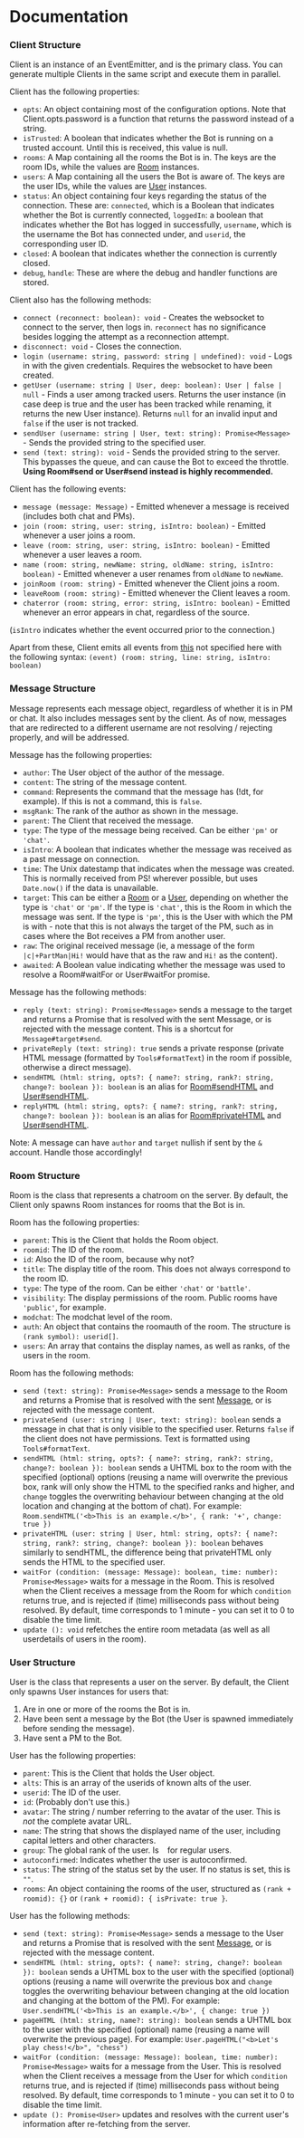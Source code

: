 # Documentation

### Client Structure

Client is an instance of an EventEmitter, and is the primary class. You can generate multiple Clients in the same script and execute them in parallel.

Client has the following properties:

- `opts`: An object containing most of the configuration options. Note that Client.opts.password is a function that returns the password instead of a string.
- `isTrusted`: A boolean that indicates whether the Bot is running on a trusted account. Until this is received, this value is null.
- `rooms`: A Map containing all the rooms the Bot is in. The keys are the room IDs, while the values are [Room](#room-structure) instances.
- `users`: A Map containing all the users the Bot is aware of. The keys are the user IDs, while the values are [User](#user-structure) instances.
- `status`: An object containing four keys regarding the status of the connection. These are: `connected`, which is a Boolean that indicates whether the Bot is currently connected, `loggedIn`: a boolean that indicates whether the Bot has logged in successfully, `username`, which is the username the Bot has connected under, and `userid`, the corresponding user ID.
- `closed`: A boolean that indicates whether the connection is currently closed.
- `debug`, `handle`: These are where the debug and handler functions are stored.

Client also has the following methods:

- `connect (reconnect: boolean): void` - Creates the websocket to connect to the server, then logs in. `reconnect` has no significance besides logging the attempt as a reconnection attempt.
- `disconnect: void` - Closes the connection.
- `login (username: string, password: string | undefined): void` - Logs in with the given credentials. Requires the websocket to have been created.
- `getUser (username: string | User, deep: boolean): User | false | null` - Finds a user among tracked users. Returns the user instance (in case deep is true and the user has been tracked while renaming, it returns the new User instance). Returns `null` for an invalid input and `false` if the user is not tracked.
- `sendUser (username: string | User, text: string): Promise<Message>` - Sends the provided string to the specified user.
- `send (text: string): void` - Sends the provided string to the server. This bypasses the queue, and can cause the Bot to exceed the throttle. **Using Room#send or User#send instead is highly recommended.**

Client has the following events:

- `message (message: Message)` - Emitted whenever a message is received (includes both chat and PMs).
- `join (room: string, user: string, isIntro: boolean)` - Emitted whenever a user joins a room.
- `leave (room: string, user: string, isIntro: boolean)` - Emitted whenever a user leaves a room.
- `name (room: string, newName: string, oldName: string, isIntro: boolean)` - Emitted whenever a user renames from `oldName` to `newName`.
- `joinRoom (room: string)` - Emitted whenever the Client joins a room.
- `leaveRoom (room: string)` - Emitted whenever the Client leaves a room.
- `chaterror (room: string, error: string, isIntro: boolean)` - Emitted whenever an error appears in chat, regardless of the source.

(`isIntro` indicates whether the event occurred prior to the connection.)

Apart from these, Client emits all events from [this](https://github.com/smogon/pokemon-showdown/blob/master/PROTOCOL.md) not specified here with the following syntax:
`(event) (room: string, line: string, isIntro: boolean)`

### Message Structure

Message represents each message object, regardless of whether it is in PM or chat. It also includes messages sent by the client.
As of now, messages that are redirected to a different username are not resolving / rejecting properly, and will be addressed.

Message has the following properties:

- `author`: The User object of the author of the message.
- `content`: The string of the message content.
- `command`: Represents the command that the message has (!dt, for example). If this is not a command, this is `false`.
- `msgRank`: The rank of the author as shown in the message.
- `parent`: The Client that received the message.
- `type`: The type of the message being received. Can be either `'pm'` or `'chat'`.
- `isIntro`: A boolean that indicates whether the message was received as a past message on connection.
- `time`: The Unix datestamp that indicates when the message was created. This is normally received from PS! wherever possible, but uses `Date.now()` if the data is unavailable.
- `target`: This can be either a [Room](#room-structure) or a [User](#user-structure), depending on whether the type is `'chat'` or `'pm'`. If the type is `'chat'`, this is the Room in which the message was sent. If the type is `'pm'`, this is the User with which the PM is with - note that this is not always the target of the PM, such as in cases where the Bot receives a PM from another user.
- `raw`: The original received message (ie, a message of the form `|c|+PartMan|Hi!` would have that as the raw and `Hi!` as the content).
- `awaited`: A Boolean value indicating whether the message was used to resolve a Room#waitFor or User#waitFor promise.

Message has the following methods:

- `reply (text: string): Promise<Message>` sends a message to the target and returns a Promise that is resolved with the sent Message, or is rejected with the message content. This is a shortcut for `Message#target#send`.
- `privateReply (text: string): true` sends a private response (private HTML message (formatted by `Tools#formatText`) in the room if possible, otherwise a direct message).
- `sendHTML (html: string, opts?: { name?: string, rank?: string, change?: boolean }): boolean` is an alias for [Room#sendHTML](#room-structure) and [User#sendHTML](#user-structure).
- `replyHTML (html: string, opts?: { name?: string, rank?: string, change?: boolean }): boolean` is an alias for [Room#privateHTML](#room-structure) and [User#sendHTML](#user-structure).

Note: A message can have `author` and `target` nullish if sent by the `&` account. Handle those accordingly!

### Room Structure

Room is the class that represents a chatroom on the server. By default, the Client only spawns Room instances for rooms that the Bot is in.

Room has the following properties:

- `parent`: This is the Client that holds the Room object.
- `roomid`: The ID of the room.
- `id`: Also the ID of the room, because why not?
- `title`: The display title of the room. This does not always correspond to the room ID.
- `type`: The type of the room. Can be either `'chat'` or `'battle'`.
- `visibility`: The display permissions of the room. Public rooms have `'public'`, for example.
- `modchat`: The modchat level of the room.
- `auth`: An object that contains the roomauth of the room. The structure is `(rank symbol): userid[]`.
- `users`: An array that contains the display names, as well as ranks, of the users in the room.

Room has the following methods:

- `send (text: string): Promise<Message>` sends a message to the Room and returns a Promise that is resolved with the sent [Message](#message-structure), or is rejected with the message content.
- `privateSend (user: string | User, text: string): boolean` sends a message in chat that is only visible to the specified user. Returns `false` if the client does not have permissions. Text is formatted using `Tools#formatText`.
- `sendHTML (html: string, opts?: { name?: string, rank?: string, change?: boolean }): boolean` sends a UHTML box to the room with the specified (optional) options (reusing a name will overwrite the previous box, rank will only show the HTML to the specified ranks and higher, and `change` toggles the overwriting behaviour between changing at the old location and changing at the bottom of chat). For example: `Room.sendHTML('<b>This is an example.</b>', { rank: '+', change: true })`
- `privateHTML (user: string | User, html: string, opts?: { name?: string, rank?: string, change?: boolean }): boolean` behaves similarly to sendHTML, the difference being that privateHTML only sends the HTML to the specified user.
- `waitFor (condition: (message: Message): boolean, time: number): Promise<Message>` waits for a message in the Room. This is resolved when the Client receives a message from the Room for which `condition` returns true, and is rejected if (time) milliseconds pass without being resolved. By default, time corresponds to 1 minute - you can set it to 0 to disable the time limit.
- `update (): void` refetches the entire room metadata (as well as all userdetails of users in the room).

### User Structure

User is the class that represents a user on the server. By default, the Client only spawns User instances for users that:

1. Are in one or more of the rooms the Bot is in.
2. Have been sent a message by the Bot (the User is spawned immediately before sending the message).
3. Have sent a PM to the Bot.

User has the following properties:

- `parent`: This is the Client that holds the User object.
- `alts`: This is an array of the userids of known alts of the user.
- `userid`: The ID of the user.
- `id`: (Probably don't use this.)
- `avatar`: The string / number referring to the avatar of the user. This is _not_ the complete avatar URL.
- `name`: The string that shows the displayed name of the user, including capital letters and other characters.
- `group`: The global rank of the user. Is ` ` for regular users.
- `autoconfirmed`: Indicates whether the user is autoconfirmed.
- `status`: The string of the status set by the user. If no status is set, this is `""`.
- `rooms`: An object containing the rooms of the user, structured as `(rank + roomid): {}` or `(rank + roomid): { isPrivate: true }`.

User has the following methods:

- `send (text: string): Promise<Message>` sends a message to the User and returns a Promise that is resolved with the sent [Message](#message-structure), or is rejected with the message content.
- `sendHTML (html: string, opts?: { name?: string, change?: boolean }): boolean` sends a UHTML box to the user with the specified (optional) options (reusing a name will overwrite the previous box and `change` toggles the overwriting behaviour between changing at the old location and changing at the bottom of the PM). For example: `User.sendHTML('<b>This is an example.</b>', { change: true })`
- `pageHTML (html: string, name?: string): boolean` sends a UHTML box to the user with the specified (optional) name (reusing a name will overwrite the previous page). For example: `User.pageHTML("<b>Let's play chess!</b>", "chess")`
- `waitFor (condition: (message: Message): boolean, time: number): Promise<Message>` waits for a message from the User. This is resolved when the Client receives a message from the User for which `condition` returns true, and is rejected if (time) milliseconds pass without being resolved. By default, time corresponds to 1 minute - you can set it to 0 to disable the time limit.
- `update (): Promise<User>` updates and resolves with the current user's information after re-fetching from the server.
